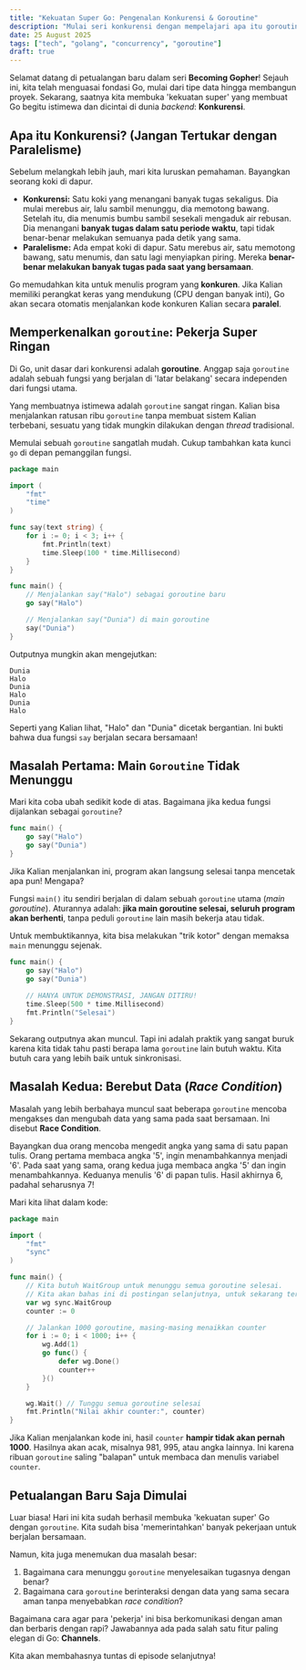 ```yaml
---
title: "Kekuatan Super Go: Pengenalan Konkurensi & Goroutine"
description: "Mulai seri konkurensi dengan mempelajari apa itu goroutine, betapa mudahnya menjalankannya, dan masalah-masalah awal yang akan kita hadapi seperti race condition."
date: 25 August 2025
tags: ["tech", "golang", "concurrency", "goroutine"]
draft: true
---
```


Selamat datang di petualangan baru dalam seri **Becoming Gopher**! Sejauh ini, kita telah menguasai fondasi Go, mulai dari tipe data hingga membangun proyek. Sekarang, saatnya kita membuka 'kekuatan super' yang membuat Go begitu istimewa dan dicintai di dunia *backend*: **Konkurensi**.

## Apa itu Konkurensi? (Jangan Tertukar dengan Paralelisme)

Sebelum melangkah lebih jauh, mari kita luruskan pemahaman. Bayangkan seorang koki di dapur.

* **Konkurensi:** Satu koki yang menangani banyak tugas sekaligus. Dia mulai merebus air, lalu sambil menunggu, dia memotong bawang. Setelah itu, dia menumis bumbu sambil sesekali mengaduk air rebusan. Dia menangani **banyak tugas dalam satu periode waktu**, tapi tidak benar-benar melakukan semuanya pada detik yang sama.
* **Paralelisme:** Ada empat koki di dapur. Satu merebus air, satu memotong bawang, satu menumis, dan satu lagi menyiapkan piring. Mereka **benar-benar melakukan banyak tugas pada saat yang bersamaan**.

Go memudahkan kita untuk menulis program yang **konkuren**. Jika Kalian memiliki perangkat keras yang mendukung (CPU dengan banyak inti), Go akan secara otomatis menjalankan kode konkuren Kalian secara **paralel**.

## Memperkenalkan `goroutine`: Pekerja Super Ringan

Di Go, unit dasar dari konkurensi adalah **goroutine**. Anggap saja `goroutine` adalah sebuah fungsi yang berjalan di 'latar belakang' secara independen dari fungsi utama.

Yang membuatnya istimewa adalah `goroutine` sangat ringan. Kalian bisa menjalankan ratusan ribu `goroutine` tanpa membuat sistem Kalian terbebani, sesuatu yang tidak mungkin dilakukan dengan *thread* tradisional.

Memulai sebuah `goroutine` sangatlah mudah. Cukup tambahkan kata kunci `go` di depan pemanggilan fungsi.

```go
package main

import (
	"fmt"
	"time"
)

func say(text string) {
	for i := 0; i < 3; i++ {
		fmt.Println(text)
		time.Sleep(100 * time.Millisecond)
	}
}

func main() {
	// Menjalankan say("Halo") sebagai goroutine baru
	go say("Halo")

	// Menjalankan say("Dunia") di main goroutine
	say("Dunia")
}
```

Outputnya mungkin akan mengejutkan:
```plaintext
Dunia
Halo
Dunia
Halo
Dunia
Halo
```

Seperti yang Kalian lihat, "Halo" dan "Dunia" dicetak bergantian. Ini bukti bahwa dua fungsi `say` berjalan secara bersamaan!

## Masalah Pertama: Main `Goroutine` Tidak Menunggu
Mari kita coba ubah sedikit kode di atas. Bagaimana jika kedua fungsi dijalankan sebagai `goroutine`?

```go
func main() {
	go say("Halo")
	go say("Dunia")
}
```

Jika Kalian menjalankan ini, program akan langsung selesai tanpa mencetak apa pun! Mengapa?

Fungsi `main()` itu sendiri berjalan di dalam sebuah `goroutine` utama (*main goroutine*). Aturannya adalah: **jika main goroutine selesai, seluruh program akan berhenti**, tanpa peduli `goroutine` lain masih bekerja atau tidak.

Untuk membuktikannya, kita bisa melakukan "trik kotor" dengan memaksa `main` menunggu sejenak.

```go
func main() {
	go say("Halo")
	go say("Dunia")
	
    // HANYA UNTUK DEMONSTRASI, JANGAN DITIRU!
	time.Sleep(500 * time.Millisecond) 
	fmt.Println("Selesai")
}
```

Sekarang outputnya akan muncul. Tapi ini adalah praktik yang sangat buruk karena kita tidak tahu pasti berapa lama `goroutine` lain butuh waktu. Kita butuh cara yang lebih baik untuk sinkronisasi.

## Masalah Kedua: Berebut Data (*Race Condition*)
Masalah yang lebih berbahaya muncul saat beberapa `goroutine` mencoba mengakses dan mengubah data yang sama pada saat bersamaan. Ini disebut **Race Condition**.

Bayangkan dua orang mencoba mengedit angka yang sama di satu papan tulis. Orang pertama membaca angka '5', ingin menambahkannya menjadi '6'. Pada saat yang sama, orang kedua juga membaca angka '5' dan ingin menambahkannya. Keduanya menulis '6' di papan tulis. Hasil akhirnya 6, padahal seharusnya 7!

Mari kita lihat dalam kode:

```go
package main

import (
	"fmt"
	"sync"
)

func main() {
	// Kita butuh WaitGroup untuk menunggu semua goroutine selesai.
    // Kita akan bahas ini di postingan selanjutnya, untuk sekarang terima saja dulu :)
	var wg sync.WaitGroup 
	counter := 0

	// Jalankan 1000 goroutine, masing-masing menaikkan counter
	for i := 0; i < 1000; i++ {
		wg.Add(1)
		go func() {
			defer wg.Done()
			counter++
		}()
	}

	wg.Wait() // Tunggu semua goroutine selesai
	fmt.Println("Nilai akhir counter:", counter)
}
```

Jika Kalian menjalankan kode ini, hasil `counter` **hampir tidak akan pernah 1000**. Hasilnya akan acak, misalnya 981, 995, atau angka lainnya. Ini karena ribuan `goroutine` saling "balapan" untuk membaca dan menulis variabel `counter`.

## Petualangan Baru Saja Dimulai
Luar biasa! Hari ini kita sudah berhasil membuka 'kekuatan super' Go dengan `goroutine`. Kita sudah bisa 'memerintahkan' banyak pekerjaan untuk berjalan bersamaan.

Namun, kita juga menemukan dua masalah besar:
1. Bagaimana cara menunggu `goroutine` menyelesaikan tugasnya dengan benar?
2. Bagaimana cara `goroutine` berinteraksi dengan data yang sama secara aman tanpa menyebabkan *race condition*?

Bagaimana cara agar para 'pekerja' ini bisa berkomunikasi dengan aman dan berbaris dengan rapi? Jawabannya ada pada salah satu fitur paling elegan di Go: **Channels**.

Kita akan membahasnya tuntas di episode selanjutnya!